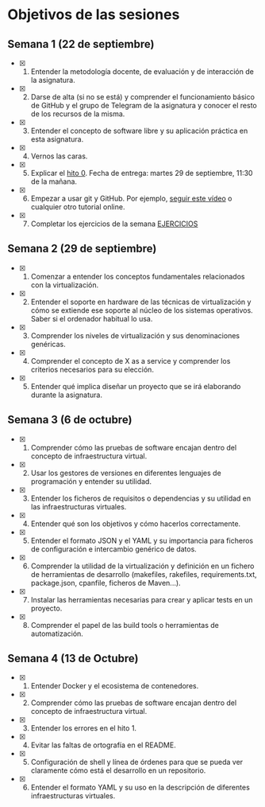 # Objetivos de las sesiones

## Semana 1 (22 de septiembre)

- [x] 1. Entender la metodología docente, de evaluación y de interacción de la asignatura.
- [x] 2. Darse de alta (si no se está) y comprender el funcionamiento básico de GitHub y el grupo de Telegram de la asignatura y conocer el resto de los recursos de la misma.
- [x] 3. Entender el concepto de software libre y su aplicación práctica en esta asignatura.
- [x] 4. Vernos las caras.
- [x] 5. Explicar el [hito 0](http://jj.github.io/IV/documentos/proyecto/0.Repositorio). Fecha de entrega: martes 29 de septiembre, 11:30 de la mañana.
- [x] 6. Empezar a usar git y GitHub. Por ejemplo, [seguir este vídeo](https://www.youtube.com/watch?v=gmXyJI01qa8) o cualquier otro tutorial online.
- [x] 7. Completar los ejercicios de la semana [EJERCICIOS](https://github.com/alexrodriguezlop/EjerciciosIV2021)

## Semana 2 (29 de septiembre)
- [x] 1. Comenzar a entender los conceptos fundamentales relacionados con la virtualización.
- [x] 2. Entender el soporte en hardware de las técnicas de virtualización y cómo se extiende ese soporte al núcleo de los sistemas operativos. Saber si el ordenador habitual lo usa.
- [x] 3. Comprender los niveles de virtualización y sus denominaciones genéricas.
- [x] 4. Comprender el concepto de X as a service y comprender los criterios necesarios para su elección.
- [x] 5. Entender qué implica diseñar un proyecto que se irá elaborando durante la asignatura.

## Semana 3 (6 de octubre)
- [x] 1. Comprender cómo las pruebas de software encajan dentro del concepto de infraestructura virtual.

- [x] 2. Usar los gestores de versiones en diferentes lenguajes de programación y entender su utilidad.

- [x] 3. Entender los ficheros de requisitos o dependencias y su utilidad en las infraestructuras virtuales.

- [x] 4. Entender qué son los objetivos y cómo hacerlos correctamente.

- [x] 5. Entender el formato JSON y el YAML y su importancia para ficheros de configuración e intercambio genérico de datos.

- [x] 6. Comprender la utilidad de la virtualización y definición en un fichero de herramientas de desarrollo (makefiles, rakefiles, requirements.txt, package.json, cpanfile, ficheros de Maven...).

- [x] 7. Instalar las herramientas necesarias para crear y aplicar tests en un proyecto.

- [x] 8. Comprender el papel de las build tools o herramientas de automatización.

## Semana 4 (13 de Octubre)
- [x] 1. Entender Docker y el ecosistema de contenedores.

- [x] 2. Comprender cómo las pruebas de software encajan dentro del concepto de infraestructura virtual.

- [x] 3. Entender los errores en el hito 1.

- [x] 4. Evitar las faltas de ortografía en el README. 

- [x] 5. Configuración de shell y línea de órdenes para que se pueda ver claramente cómo está el desarrollo en un repositorio.

- [x] 6. Entender el formato YAML y su uso en la descripción de diferentes infraestructuras virtuales.

